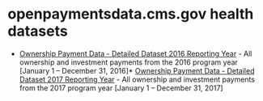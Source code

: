 # openpaymentsdata.cms.gov health datasets
* [Ownership Payment Data - Detailed Dataset 2016 Reporting Year](https://openpaymentsdata.cms.gov/d/5gdd-kf9d) - All ownership and investment payments from the 2016 program year [January 1 – December 31, 2016]* [Ownership Payment Data - Detailed Dataset 2017 Reporting Year](https://openpaymentsdata.cms.gov/d/dxxx-2p5m) - All ownership and investment payments from the 2017 program year [January 1 – December 31, 2017]